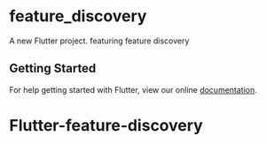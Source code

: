 # feature_discovery

A new Flutter project. featuring feature discovery

## Getting Started

For help getting started with Flutter, view our online
[documentation](https://flutter.io/).
# Flutter-feature-discovery
